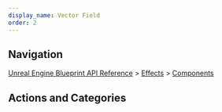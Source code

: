 ```yaml
---
display_name: Vector Field
order: 2
---
```

## Navigation

[Unreal Engine Blueprint API Reference](https://dev.epicgames.com/documentation/en-us/unreal-engine/BlueprintAPI) > [Effects](https://dev.epicgames.com/documentation/en-us/unreal-engine/BlueprintAPI/Effects) > [Components](https://dev.epicgames.com/documentation/en-us/unreal-engine/BlueprintAPI/Effects/Components)

## Actions and Categories

